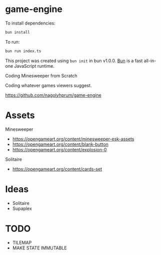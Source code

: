 # game-engine

To install dependencies:

```bash
bun install
```

To run:

```bash
bun run index.ts
```

This project was created using `bun init` in bun v1.0.0. [Bun](https://bun.sh) is a fast all-in-one JavaScript runtime.

Coding Minesweeper from Scratch

Coding whatever games viewers suggest.

https://github.com/nagolyhprum/game-engine

# Assets

Minesweeper

- https://opengameart.org/content/minesweeper-esk-assets
- https://opengameart.org/content/blank-button
- https://opengameart.org/content/explosion-0

Solitaire

- https://opengameart.org/content/cards-set

# Ideas

- Solitaire
- Supaplex

# TODO

- TILEMAP
- MAKE STATE IMMUTABLE
